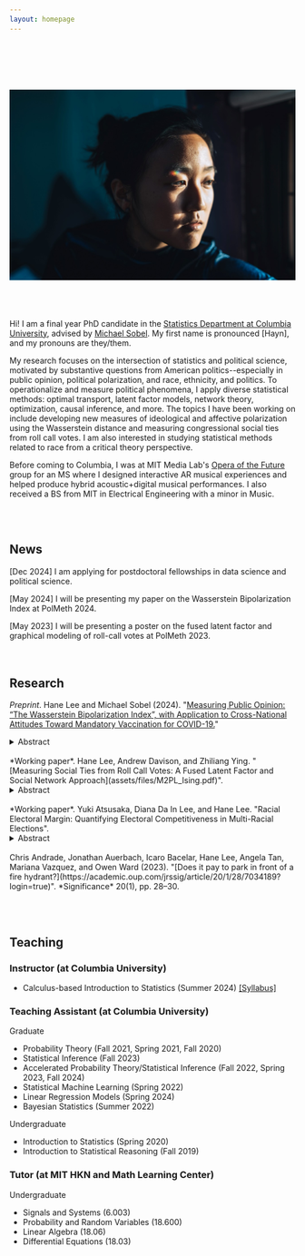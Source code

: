 ```yaml
---
layout: homepage
---
```

 <br> <br> <br>  <br>  <br>
![prof_pic](prof_pic.jpg)  
<br><br> <br> 


Hi! I am a final year PhD candidate in the [Statistics Department at Columbia University](https://stat.columbia.edu/), advised by [Michael Sobel](https://scholar.google.com/citations?user=cuKCFmcAAAAJ&hl=en). My first name is pronounced [Hayn], and my pronouns are they/them.

My research focuses on the intersection of statistics and political science, motivated by substantive questions from American politics--especially in public opinion, political polarization, and race, ethnicity, and politics. To operationalize and measure political phenomena, I apply diverse statistical methods: optimal transport, latent factor models, network theory, optimization, causal inference, and more. The topics I have been working on include developing new measures of ideological and affective polarization using the Wasserstein distance and measuring congressional social ties from roll call votes. I am also interested in studying statistical methods related to race from a critical theory perspective.

Before coming to Columbia, I was at MIT Media Lab's [Opera of the Future](https://www.media.mit.edu/groups/opera-of-the-future/overview/) group for an MS where I designed interactive AR musical experiences and helped produce hybrid acoustic+digital musical performances. I also received a BS from MIT in Electrical Engineering with a minor in Music.

 <br>  <br>

## News

[Dec 2024] I am applying for postdoctoral fellowships in data science and political science.

[May 2024] I will be presenting my paper on the Wasserstein Bipolarization Index at PolMeth 2024.

[May 2023] I will be presenting a poster on the fused latent factor and graphical modeling of roll-call votes at PolMeth 2023.
 <br> <br> <br>


## Research
 *Preprint*. Hane Lee and Michael Sobel (2024). "[Measuring Public Opinion: “The Wasserstein Bipolarization Index”, with Application to Cross-National Attitudes Toward Mandatory Vaccination for COVID-19.](assets/files/WPI.pdf)"
<details>
  <summary>Abstract</summary>
  Although the topic of opinion polarization receives much attention from the media, public opinion researchers and political scientists, the phenomenon itself has not been adequately characterized in either the lay or academic literature.  To study opinion polarization among the public, researchers compare the distributions of respondents to survey questions or track the distribution of responses to a question over time using ad-hoc methods and measures such as visual comparisons, variances, and bimodality coefficients. To remedy this situation, we build on the axiomatic approach in the economics literature on income bipolarization, specifying key properties a measure of bipolarization should satisfy: in particular, it should increase as the distribution spreads away from a center toward the poles and/or as clustering below or above this center increases.  We then show that measures of bipolarization used in public opinion research fail to satisfy one or more of these axioms. Next, we propose a p-Wasserstein polarization index that satisfies the axioms we set forth. Our index measures the dissimilarity between an observed distribution and a distribution with all the mass clustered on the lower and upper endpoints of the scale. We use our index to examine bipolarization in attitudes toward governmental COVID-19 vaccine mandates across 11 countries, finding the U.S and U.K are most polarized, China, France and India the least polarized, while the others (Brazil, Australia, Columbia, Canada, Italy, Spain) occupy an intermediate position.
</details>
<br>
 *Working paper*. Hane Lee, Andrew Davison, and Zhiliang Ying. "[Measuring Social Ties from Roll Call Votes: A Fused Latent Factor and Social Network Approach](assets/files/M2PL_Ising.pdf)".
 <details>
  <summary>Abstract</summary>
  Congressional literature suggests that the motivations behind roll call votes are complex, spanning the legislator's ideology, party strategies, and social influences. In terms of methodology, latent factor models have dominated roll call analysis, where the estimated ``ideal points'' are interpreted as the legislators' partisan-ideological positions, but these models do not account for partisan or social motivations behind the votes. On the other hand, some researchers have explored the social influence behind these votes using network models, but this approach often overlooks the role of ideology or parties. We address this gap by integrating the partisan-ideological and social approaches through a fused latent factor and social network model. This model decomposes the effects of partisan-ideology and social connections on roll call votes while giving priority to the former. Additionally, our method provides a direct measurement of social ties from roll call votes, rather than relying on proxies such as cosponsorship to first estimate the social effect and later make connections to political outcomes. We apply our model to the 101st Senate and find that the model successfully decomposes ideology and partisanship from social ties. The estimated social network captures notable friendships and geographical communities. We also demonstrate that cosponsorship and shared committee membership, commonly viewed as indicators of social connections, are either closely aligned with the legislator's revealed partisan-ideological preferences or have minimal legislative impact.
</details>
<br>
 *Working paper*. Yuki Atsusaka, Diana Da In Lee, and Hane Lee. "Racial Electoral Margin: Quantifying Electoral Competitiveness in Multi-Racial Elections".
  <details>
  <summary>Abstract</summary>
  Research on minority representation has long focused on the presence of minority winners as the key outcome or independent variable. Despite its usefulness, we show that it marginalizes the information about how closely minority candidates get elected relative to their majority counterparts, preventing more nuanced understandings of race and representation. We discuss an alternative quantity of interest called the racial electoral margin (REM), which measures not only the presence of racial minority winners but also the electoral competitiveness in multiracial elections on a continuous scale. After formalizing the concept in first-past-the-post, we provide empirical analyses of REM in American politics. Our work implies that examining electoral competitiveness, rather than the simple presence of minority candidates, captures the dynamic nature of racial politics and minority descriptive representation.
</details>
<br>
Chris Andrade, Jonathan Auerbach, Icaro Bacelar, Hane Lee, Angela Tan, Mariana Vazquez, and Owen Ward (2023). "[Does it pay to park in front of a fire hydrant?](https://academic.oup.com/jrssig/article/20/1/28/7034189?login=true)". *Significance* 20(1), pp. 28–30.

<br> <br>

## Teaching
### Instructor (at Columbia University)
- Calculus-based Introduction to Statistics (Summer 2024) [[Syllabus]](assets/files/S1201_syllabus.pdf)

### Teaching Assistant (at Columbia University)

Graduate

- Probability Theory (Fall 2021, Spring 2021, Fall 2020)
- Statistical Inference (Fall 2023)
- Accelerated Probability Theory/Statistical Inference (Fall 2022, Spring 2023, Fall 2024)
- Statistical Machine Learning (Spring 2022)
- Linear Regression Models (Spring 2024)
- Bayesian Statistics (Summer 2022)

Undergraduate

- Introduction to Statistics (Spring 2020)
- Introduction to Statistical Reasoning (Fall 2019)

### Tutor (at MIT HKN and Math Learning Center)

Undergraduate

- Signals and Systems (6.003)
- Probability and Random Variables (18.600)
- Linear Algebra (18.06)
- Differential Equations (18.03)

<!-- {% include_relative _includes/publications.md %} -->

<!-- {% include_relative _includes/services.md %} -->
